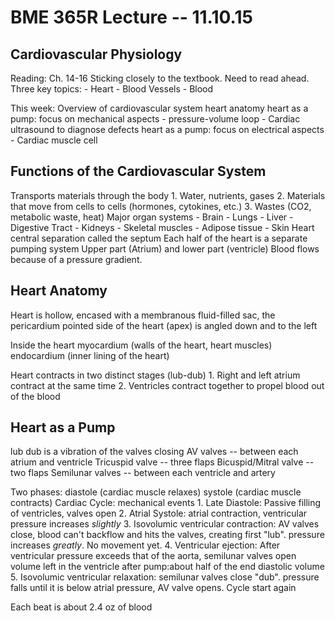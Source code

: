BME 365R Lecture -- 11.10.15
============================

Cardiovascular Physiology
--
Reading: Ch. 14-16
Sticking closely to the textbook. Need to read ahead.
Three key topics:
	- Heart
	- Blood Vessels
	- Blood

This week:
	Overview of cardiovascular system
	heart anatomy
	heart as a pump: focus on mechanical aspects
		- pressure-volume loop
		- Cardiac ultrasound to diagnose defects
	heart as a pump: focus on electrical aspects
		- Cardiac muscle cell

Functions of the Cardiovascular System
--
Transports materials through the body
	1. Water, nutrients, gases
	2. Materials that move from cells to cells (hormones, cytokines, etc.)
	3. Wastes (CO2, metabolic waste, heat)
Major organ systems
	- Brain
	- Lungs
	- Liver
	- Digestive Tract
	- Kidneys
	- Skeletal muscles
	- Adipose tissue
	- Skin
Heart central separation called the septum
	Each half of the heart is a separate pumping system
	Upper part (Atrium) and lower part (ventricle)
Blood flows because of a pressure gradient.

Heart Anatomy
--
Heart is hollow, encased with a membranous fluid-filled sac, the pericardium
	pointed side of the heart (apex) is angled down and to the left

Inside the heart
	myocardium (walls of the heart, heart muscles)
	endocardium (inner lining of the heart)
	
Heart contracts in two distinct stages (lub-dub)
	1. Right and left atrium contract at the same time
	2. Ventricles contract together to propel blood out of the blood

Heart as a Pump
--
lub dub is a vibration of the valves closing 
	AV valves -- between each atrium and ventricle
		Tricuspid valve -- three flaps
		Bicuspid/Mitral valve -- two flaps
	Semilunar valves -- between each ventricle and artery	
		
Two phases: diastole (cardiac muscle relaxes)
			systole (cardiac muscle contracts)
Cardiac Cycle: mechanical events
	1. Late Diastole: Passive filling of ventricles, valves open
	2. Atrial Systole: atrial contraction, ventricular pressure increases *slightly* 
	3. Isovolumic ventricular contraction: AV valves close, blood can't backflow and hits the valves, creating first "lub". pressure increases *greatly*. No movement yet.
	4. Ventricular ejection: After ventricular pressure exceeds that of the aorta, semilunar valves open
		volume left in the ventricle after pump:about half of the end diastolic volume
	5. Isovolumic ventricular relaxation: semilunar valves close "dub". pressure falls until it is below atrial pressure, AV valve opens. Cycle start again 

Each beat is about 2.4 oz of blood

